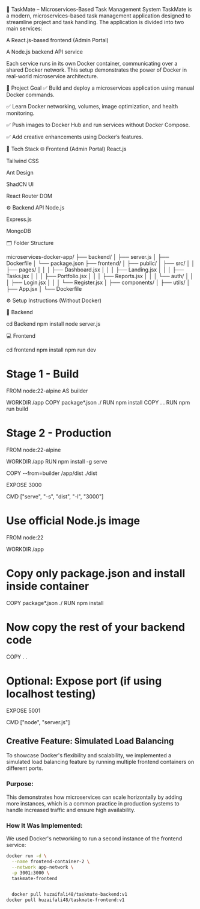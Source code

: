 🧩 TaskMate – Microservices-Based Task Management System
TaskMate is a modern, microservices-based task management application designed to streamline project and task handling. The application is divided into two main services:

A React.js-based frontend (Admin Portal)

A Node.js backend API service

Each service runs in its own Docker container, communicating over a shared Docker network. This setup demonstrates the power of Docker in real-world microservice architecture.

🎯 Project Goal
✅ Build and deploy a microservices application using manual Docker commands.

✅ Learn Docker networking, volumes, image optimization, and health monitoring.

✅ Push images to Docker Hub and run services without Docker Compose.

✅ Add creative enhancements using Docker’s features.

🔧 Tech Stack
🌐 Frontend (Admin Portal)
React.js

Tailwind CSS

Ant Design

ShadCN UI

React Router DOM

⚙️ Backend API
Node.js

Express.js

MongoDB

🗂️ Folder Structure

microservices-docker-app/
├── backend/
│   ├── server.js
│   ├── Dockerfile
│   └── package.json
├── frontend/
│   ├── public/
│   ├── src/
│   │   ├── pages/
│   │   │   ├── Dashboard.jsx
│   │   │   ├── Landing.jsx
│   │   │   ├── Tasks.jsx
│   │   │   ├── Portfolio.jsx
│   │   │   ├── Reports.jsx
│   │   │   └── auth/
│   │   │       ├── Login.jsx
│   │   │       └── Register.jsx
│   ├── components/
│   ├── utils/
│   ├── App.jsx
│   └── Dockerfile

⚙️ Setup Instructions (Without Docker)

🧪 Backend

cd Backend
npm install
node server.js

💻 Frontend

cd frontend
npm install
npm run dev



# Stage 1 - Build
FROM node:22-alpine AS builder

WORKDIR /app
COPY package*.json ./
RUN npm install
COPY . .
RUN npm run build

# Stage 2 - Production
FROM node:22-alpine

WORKDIR /app
RUN npm install -g serve

COPY --from=builder /app/dist ./dist

EXPOSE 3000

CMD ["serve", "-s", "dist", "-l", "3000"]


# Use official Node.js image
FROM node:22

WORKDIR /app

# Copy only package.json and install inside container
COPY package*.json ./
RUN npm install

# Now copy the rest of your backend code
COPY . .

# Optional: Expose port (if using localhost testing)
EXPOSE 5001

CMD ["node", "server.js"]



## Creative Feature: Simulated Load Balancing

To showcase Docker's flexibility and scalability, we implemented a simulated load balancing feature by running multiple frontend containers on different ports.

### Purpose:
This demonstrates how microservices can scale horizontally by adding more instances, which is a common practice in production systems to handle increased traffic and ensure high availability.

### How It Was Implemented:
We used Docker's networking to run a second instance of the frontend service:

```bash
docker run -d \
  --name frontend-container-2 \
  --network app-network \
  -p 3001:3000 \
  taskmate-frontend


  docker pull huzaifali48/taskmate-backend:v1
docker pull huzaifali48/taskmate-frontend:v1
